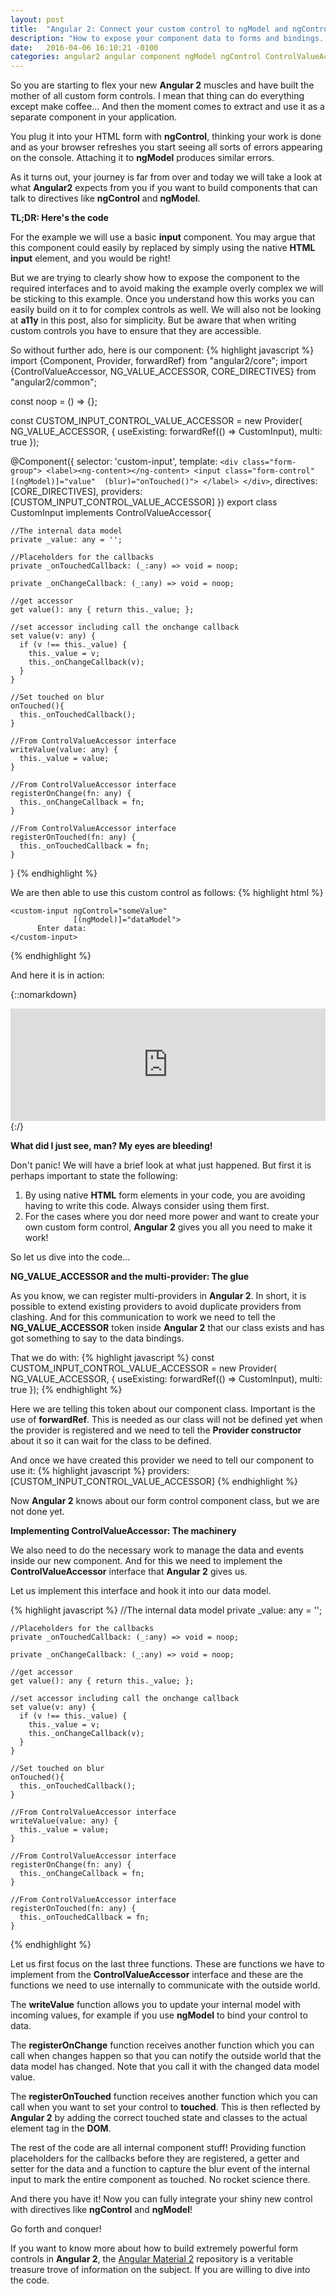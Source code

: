 ```yaml
---
layout: post
title:  "Angular 2: Connect your custom control to ngModel and ngControl with ControlValueAccessor."
description: "How to expose your component data to forms and bindings... "
date:   2016-04-06 16:10:21 -0100
categories: angular2 angular component ngModel ngControl ControlValueAccessor, NG_VALUE_ACCESSOR
---
```


So you are starting to flex your new **Angular 2** muscles and have built the mother of all custom form controls. I
mean that thing can do everything except make coffee... And then the moment comes to extract and use it as a separate
component in your application.

You plug it into your HTML form with **ngControl**, thinking your work is done and as your browser refreshes you 
start seeing all sorts of errors appearing on the console. Attaching it to **ngModel** produces similar errors. 

As it turns out, your journey is far from over and today we will take a look at what **Angular2** expects from you if
you want to build components that can talk to directives like **ngControl** and **ngModel**.

**TL;DR: Here's the code**

For the example we will use a basic **input** component. You may argue that this component could easily by replaced by 
simply using the native **HTML input** element, and you would be right!

But we are trying to clearly show how to expose the component to the required interfaces and to avoid making the example
overly complex we will be sticking to this example. Once you understand how this works you can easily build on it to 
for complex controls as well. We will also not be looking at **a11y** in this post, also for simplicity. 
But be aware that when writing custom controls you have to ensure that they are accessible.

So without further ado, here is our component:
{% highlight javascript %}
import {Component, Provider, forwardRef} from "angular2/core";
import {ControlValueAccessor, NG_VALUE_ACCESSOR, CORE_DIRECTIVES} from "angular2/common";

const noop = () => {};

const CUSTOM_INPUT_CONTROL_VALUE_ACCESSOR = new Provider(
  NG_VALUE_ACCESSOR, {
    useExisting: forwardRef(() => CustomInput),
    multi: true
  });

@Component({
  selector: 'custom-input',
  template: `
      <div class="form-group">
        <label><ng-content></ng-content>
          <input class="form-control" 
                 [(ngModel)]="value" 
                 (blur)="onTouched()">
        </label>
      </div>
  `,
  directives: [CORE_DIRECTIVES],
  providers: [CUSTOM_INPUT_CONTROL_VALUE_ACCESSOR]
})
export class CustomInput implements ControlValueAccessor{

    //The internal data model
    private _value: any = '';
  
    //Placeholders for the callbacks
    private _onTouchedCallback: (_:any) => void = noop;
   
    private _onChangeCallback: (_:any) => void = noop;
  
    //get accessor
    get value(): any { return this._value; };
  
    //set accessor including call the onchange callback
    set value(v: any) {
      if (v !== this._value) {
        this._value = v;
        this._onChangeCallback(v);
      }
    }
    
    //Set touched on blur
    onTouched(){
      this._onTouchedCallback();
    }
  
    //From ControlValueAccessor interface
    writeValue(value: any) {
      this._value = value;
    }
  
    //From ControlValueAccessor interface
    registerOnChange(fn: any) {
      this._onChangeCallback = fn;
    }
  
    //From ControlValueAccessor interface
    registerOnTouched(fn: any) {
      this._onTouchedCallback = fn;
    }
    
}
{% endhighlight %}

We are then able to use this custom control as follows:
{% highlight html %}
 <form>
  
    <custom-input ngControl="someValue" 
                  [(ngModel)]="dataModel">
          Enter data:
    </custom-input>
    
  </form>
{% endhighlight %}

And here it is in action:

{::nomarkdown}
<iframe style="width: 100%; height: 180px" src="https://embed.plnkr.co/nqKUSPWb6w5QXr8a0wEu/" frameborder="0" allowfullscren="allowfullscren"></iframe>
{:/}

**What did I just see, man? My eyes are bleeding!**

Don't panic! We will have a brief look at what just happened. But first it is perhaps important to state the following:

1. By using native **HTML** form elements in your code, you are avoiding having to write this code. Always consider 
using them first.
2. For the cases where you dor need more power and want to create your own custom form control, **Angular 2** gives you all
you need to make it work!

So let us dive into the code...

**NG_VALUE_ACCESSOR and the multi-provider: The glue**

As you know, we can register multi-providers in **Angular 2**. In short, it is possible to extend existing providers to
avoid duplicate providers from clashing. And for this communication to work we need to tell the **NG_VALUE_ACCESSOR** token
inside **Angular 2** that our class exists and has got something to say to the data bindings.

That we do with:
{% highlight javascript %}
const CUSTOM_INPUT_CONTROL_VALUE_ACCESSOR = new Provider(
  NG_VALUE_ACCESSOR, {
    useExisting: forwardRef(() => CustomInput),
    multi: true
  });
{% endhighlight %}

Here we are telling this token about our component class. Important is the use of **forwardRef**. This is needed as our
class will not be defined yet when the provider is registered and we need to tell the **Provider constructor** about
it so it can wait for the class to be defined.

And once we have created this provider we need to tell our component to use it:
{% highlight javascript %}
    providers: [CUSTOM_INPUT_CONTROL_VALUE_ACCESSOR]
{% endhighlight %}

Now **Angular 2** knows about our form control component class, but we are not done yet.

**Implementing ControlValueAccessor: The machinery**

We also need to do the necessary work to manage the data and events inside our new component. And for this we need to 
implement the **ControlValueAccessor** interface that **Angular 2** gives us.

Let us implement this interface and hook it into our data model.

{% highlight javascript %}
    //The internal data model
    private _value: any = '';
  
    //Placeholders for the callbacks
    private _onTouchedCallback: (_:any) => void = noop;
   
    private _onChangeCallback: (_:any) => void = noop;
  
    //get accessor
    get value(): any { return this._value; };
  
    //set accessor including call the onchange callback
    set value(v: any) {
      if (v !== this._value) {
        this._value = v;
        this._onChangeCallback(v);
      }
    }
    
    //Set touched on blur
    onTouched(){
      this._onTouchedCallback();
    }
  
    //From ControlValueAccessor interface
    writeValue(value: any) {
      this._value = value;
    }
  
    //From ControlValueAccessor interface
    registerOnChange(fn: any) {
      this._onChangeCallback = fn;
    }
  
    //From ControlValueAccessor interface
    registerOnTouched(fn: any) {
      this._onTouchedCallback = fn;
    }
{% endhighlight %}

Let us first focus on the last three functions. These are functions we have to implement from the **ControlValueAccessor**
interface and these are the functions we need to use internally to communicate with the outside world.

The **writeValue** function allows you to update your internal model with incoming values, for example if you use
**ngModel** to bind your control to data.

The **registerOnChange** function receives another function which you can call when changes happen so that you can notify the outside 
world that the data model has changed. Note that you call it with the changed data model value.

The **registerOnTouched** function receives another function which you can call when you want to set your control to 
**touched**. This is then reflected by **Angular 2** by adding the correct touched state and classes to the actual 
element tag in the **DOM**.

The rest of the code are all internal component stuff! Providing function placeholders for the callbacks before they are
registered, a getter and setter for the data and a function to capture the blur event of the internal input to mark 
the entire component as touched. No rocket science there.

And there you have it! Now you can fully integrate your shiny new control with directives like **ngControl** and **ngModel**! 

Go forth and conquer!

If you want to know more about how to build extremely powerful form controls in **Angular 2**, the
<a href="https://github.com/angular/material2" target="_blank">Angular Material 2</a> repository is a veritable
treasure trove of information on the subject. If you are willing to dive into the code.

